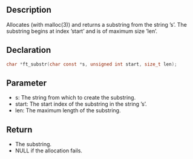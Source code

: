 ## Description
Allocates (with malloc(3)) and returns a substring from the string ’s’. The substring begins at index ’start’ and is of maximum size ’len’.

## Declaration 
```c
char *ft_substr(char const *s, unsigned int start, size_t len);
```

## Parameter 
- s: The string from which to create the substring. 
- start: The start index of the substring in the string ’s’. 
- len: The maximum length of the substring.

## Return 
- The substring. 
- NULL if the allocation fails.